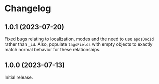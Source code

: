 # Changelog

## 1.0.1 (2023-07-20)

Fixed bugs relating to localization, modes and the need to use `aposDocId` rather than `_id`.
Also, populate `tagsFields` with empty objects to exactly match normal behavior for these relationships.

## 1.0.0 (2023-07-13)

Initial release.
